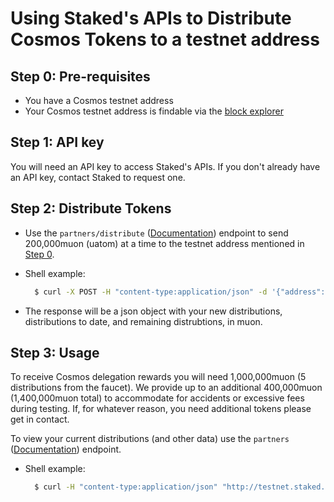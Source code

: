 # Using Staked's APIs to Distribute Cosmos Tokens to a testnet address

## Step 0: Pre-requisites

- You have a Cosmos testnet address
- Your Cosmos testnet address is findable via the [block explorer](https://gaia-13k3.bigdipper.live/)

## Step 1: API key

You will need an API key to access Staked's APIs. If you don't already have an API key, contact Staked to request one.

## Step 2: Distribute Tokens

- Use the `partners/distribute` ([Documentation](https://developer.staked.cloud/docs/testnet.staked.cloud/1/routes/partners/distribute/put)) endpoint to send 200,000muon (uatom) at a time to the testnet address mentioned in [Step 0](#step-0-pre-requisites).

- Shell example:

  ```bash
    $ curl -X POST -H "content-type:application/json" -d '{"address": "yourtestnetaddress", "chain": "cosmos"}' "http://testnet.staked.cloud/api/partners/distribute?api_key=<YOURAPIKEY>"
  ```

- The response will be a json object with your new distributions, distributions to date, and remaining distrubtions, in muon. 

## Step 3: Usage

To receive Cosmos delegation rewards you will need 1,000,000muon (5 distributions from the faucet). We provide up to an additional 400,000muon (1,400,000muon total) to accommodate for accidents or excessive fees during testing. If, for whatever reason, you need additional tokens please get in contact.

To view your current distributions (and other data) use the `partners` ([Documentation](https://developer.staked.cloud/docs/testnet.staked.cloud/1/routes/partners/get)) endpoint.  

- Shell example:

  ```bash
    $ curl -H "content-type:application/json" "http://testnet.staked.cloud/api/partners?api_key=<YOURAPIKEY>"
  ```
